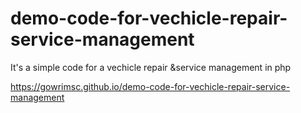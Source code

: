 # demo-code-for-vechicle-repair-service-management
It's a simple code for a vechicle repair &amp;service management in php 

https://gowrimsc.github.io/demo-code-for-vechicle-repair-service-management


